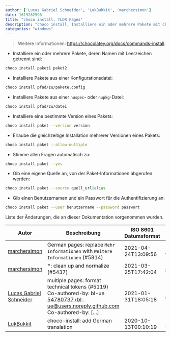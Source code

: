 ```yaml
---
author: ['Lucas Gabriel Schneider', 'LukBukkit', 'marchersimon']
date: 1619262596
title: "choco install, TLDR Pages"
description: "choco install, Installiere ein oder mehrere Pakete mit Chocolatey."
categories: "windows"
---
```

> Weitere Informationen: <https://chocolatey.org/docs/commands-install>.

- Installiere ein oder mehrere Pakete, deren Namen mit Leerzeichen getrennt sind:

```bash
choco install paket1 paket2
```

- Installiere Pakete aus einer Konfigurationsdatei:

```bash
choco install pfad/zu/pakete.config
```

- Installiere Pakete aus einer `nuspec`- oder `nupkg`-Datei:

```bash
choco install pfad/zu/datei
```

- Installiere eine bestimmte Version eines Pakets:

```bash
choco install paket --version version
```

- Erlaube die gleichzeitige Installation mehrerer Versionen eines Pakets:

```bash
choco install paket --allow-multiple
```

- Stimme allen Fragen automatisch zu:

```bash
choco install paket --yes
```

- Gib eine eigene Quelle an, von der Paket-Informationen abgerufen werden:

```bash
choco install paket --source quell_url|alias
```

- Gib einen Benutzernamen und ein Passwort für die Authentifizierung an:

```bash
choco install paket --user benutzername --password passwort
```
Liste der Änderungen, die an dieser Dokumentation vorgenommen wurden.


Autor | Beschreibung | ISO 8601 Datumsformat | Link zu GitHub
------|-----|-----|-----
[marchersimon](mailto:50295997+marchersimon@users.noreply.github.com) | German pages: replace `Mehr Informationen` with `Weitere Informationen` (#5814) | 2021-04-24T13:09:56 | [0a15df6ce3d7](https://github.com/tldr-pages/tldr/commit/0a15df6ce3d790b71b8fa4ae2e8befe0ed0806c7)
[marchersimon](mailto:50295997+marchersimon@users.noreply.github.com) | *: clean up and normalize (#5437) | 2021-03-25T17:42:04 | [de311e174960](https://github.com/tldr-pages/tldr/commit/de311e17496083a7f805793ef228995ecc7e8c97)
[Lucas Gabriel Schneider](mailto:casdpa@gmail.com) | multiple pages: format technical tokens (#5119) Co-authored-by: bl-ue <54780737+bl-ue@users.noreply.github.com> Co-authored-by: [...] | 2021-01-31T18:05:18 | [a5fe31bc47ae](https://github.com/tldr-pages/tldr/commit/a5fe31bc47aece3efa5e66b52b3cf384f27d5d72)
[LukBukkit](mailto:luk.bukkit@gmail.com) | choco-install: add German translation | 2020-10-13T00:10:19 | [240988d41960](https://github.com/tldr-pages/tldr/commit/240988d4196088be1eb7412b0ca7d10060537f88)

